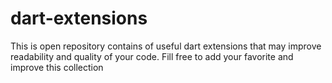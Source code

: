 # dart-extensions
This is open repository contains of useful dart extensions that may improve readability and quality of your code. Fill free to add your favorite and improve this collection
